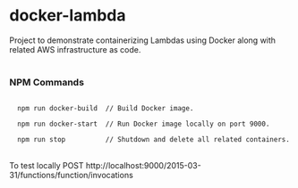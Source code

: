 <h1>docker-lambda</h1>
Project to demonstrate containerizing Lambdas using Docker along with related AWS infrastructure as code.
<br /><br />
<h3>NPM Commands</h3>
<code>
  npm run docker-build  // Build Docker image. <br>
  npm run docker-start  // Run Docker image locally on port 9000.  <br>
  npm run stop          // Shutdown and delete all related containers.  <br>
</code> <br>
To test locally POST <a>http://localhost:9000/2015-03-31/functions/function/invocations</a>